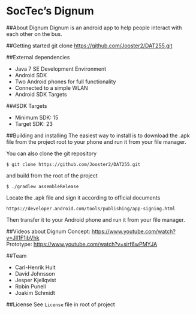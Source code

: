 SocTec’s Dignum
=======

##About Dignum
Dignum is an android app to help people interact with each other on the bus. 

##Getting started
    git clone https://github.com/Jooster2/DAT255.git

##External dependencies
 - Java 7 SE Development Environment
 - Android SDK
 - Two Android phones for full functionality
 - Connected to a simple WLAN
 - Android SDK Targets

###SDK Targets
 - Minimum SDK:     15
 - Target SDK:     23

##Building and installing
The easiest way to install is to download the .apk file from the project root to your phone and run it from your file manager.

You can also clone the git repository  

    $ git clone https://github.com/Jooster2/DAT255.git  

and build from the root of the project  

    $ ./gradlew assembleRelease  

Locate the .apk file and sign it according to official documents  

    https://developer.android.com/tools/publishing/app-signing.html  

Then transfer it to your Android phone and run it from your file manager.

##Videos about Dignum
Concept: https://www.youtube.com/watch?v=JIl1F1ibVhk  
Prototype: https://www.youtube.com/watch?v=sirf6wPMYJA

##Team
 - Carl-Henrik Hult
 - David Johnsson
 - Jesper Kjellqvist
 - Robin Punell
 - Joakim Schmidt

##License
See `License` file in root of project
